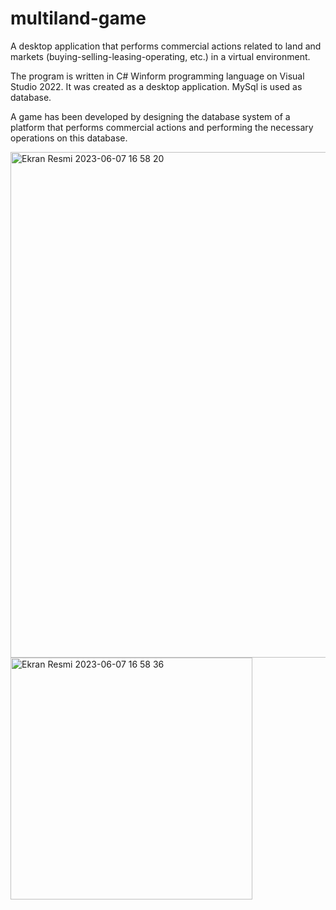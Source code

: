 # multiland-game
A desktop application that performs commercial actions related to land and markets (buying-selling-leasing-operating, etc.) in a virtual environment.

The program is written in C# Winform programming language on Visual Studio 2022.
It was created as a desktop application. MySql is used as database.

A game has been developed by designing the database system of a platform that performs commercial actions and performing the necessary operations on this database.

<img width="809" alt="Ekran Resmi 2023-06-07 16 58 20" src="https://github.com/hknkgn/multiland-game/assets/60845601/febeb202-54b1-4f27-9f77-11d393e4cddf">

<img width="387" alt="Ekran Resmi 2023-06-07 16 58 36" src="https://github.com/hknkgn/multiland-game/assets/60845601/df4dfa14-a822-42c8-b634-e229708eabf1">
